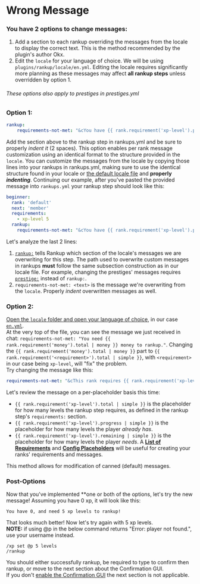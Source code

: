 # Wrong Message
### You have 2 options to change messages:
1. Add a section to each rankup overriding the messages from the locale to display the correct text. This is the method recommended by the plugin's author Okx.  
2. Edit the `locale` for your language of choice. We will be using `plugins/rankup/locale/en.yml`. Editing the locale requires significantly more planning as these messages may affect **all rankup steps** unless overridden by option 1.  
###### These options also apply to prestiges in prestiges.yml
### Option 1:  
```yaml
rankup:
    requirements-not-met: "&cYou have {{ rank.requirement('xp-level').progress | simple }}, and need {{ rank.requirement('xp-level').total | simple }} xp levels to rankup!"
```
Add the section above to the rankup step in rankups.yml and be sure to properly _indent it_ (2 spaces). This option enables per rank message customization using an identical format to the structure provided in the `locale`. You can customize the messages from the locale by copying those lines into your rankups in rankups.yml, making sure to use the identical structure found in your locale or [the default locale file](https://github.com/okx-code/Rankup3/tree/master/src/main/resources/locale) and **properly _indenting_**. Continuing our example, after you've pasted the provided message into `rankups.yml` your rankup step should look like this:  
```yaml
beginner:
  rank: 'default'
  next: 'member'
  requirements:
    - xp-level 5
  rankup:
    requirements-not-met: "&cYou have {{ rank.requirement('xp-level').progress | simple }}, and need {{ rank.requirement('xp-level').total | simple }} xp levels to rankup!"
```  
Let's analyze the last 2 lines:  
1. [`rankup:`](../Rankups-and-prestiges/How-to-rankups.yml.md#3-rankup) tells Rankup which section of the locale's messages we are overwriting for this step. The path used to overwrite custom messages in rankups **must** follow the same subsection construction as in our locale file. For example, changing the prestiges' messages requires [`prestige:`](../Rankups-and-prestiges/How-to-prestiges.yml.md#message-me) instead of `rankup:`.  
2. `requirements-not-met: <text>` is the message we're overwriting from the `locale`. Properly _indent_ overwritten messages as well.
### Option 2:  
[Open the `locale` folder and open your language of choice](https://github.com/okx-code/Rankup3/tree/master/src/main/resources/locale), in our case [`en.yml`](https://github.com/okx-code/Rankup3/blob/master/src/main/resources/locale/en.yml).  
At the very top of the file, you can see the message we just received in chat: `requirements-not-met: "You need {{ rank.requirement('money').total | money }} money to rankup."`. Changing the `{{ rank.requirement('money').total | money }}` part to `{{ rank.requirement('<requirement>').total | simple }}`, with `<requirement>` in our case being `xp-level`, will "fix" the problem.  
Try changing the message like this:
```yaml
requirements-not-met: "&cThis rank requires {{ rank.requirement('xp-level').total | simple }} xp levels. You have {{ rank.requirement('xp-level').progress | simple }}, and need {{ rank.requirement('xp-level').remaining | simple }} xp levels!"
```
Let's review the message on a per-placeholder basis this time:
* `{{ rank.requirement('xp-level').total | simple }}` is the placeholder for how many levels the rankup step requires, as defined in the rankup step's `requirements:` section.
* `{{ rank.requirement('xp-level').progress | simple }}` is the placeholder for how many levels the player _already has_.
* `{{ rank.requirement('xp-level').remaining | simple }}` is the placeholder for how many levels the player _needs_.
A **[List of Requirements](../Core-Files/List-of-Requirements.md)** and **[Config Placeholders](../Core-Files/Config-Placeholders.md)** will be useful for creating your ranks' requirements and messages.  

This method allows for modification of canned (default) messages.  
### Post-Options
Now that you've implemented **one or both of the options, let's try the new message! Assuming you have 0 xp, it will look like this:
```
You have 0, and need 5 xp levels to rankup!
```
That looks much better! Now let's try again with 5 xp levels.  
**NOTE:** if using @p in the below command returns "Error: player not found.", use your username instead.
```
/xp set @p 5 levels
/rankup
```
You should either successfully rankup, be required to type to confirm then rankup, or move to the next section about the Confirmation GUI.  
If you don't [enable the Confirmation GUI](https://github.com/okx-code/Rankup3/blob/master/src/main/resources/config.yml#L49-L51) the next section is not applicable.

